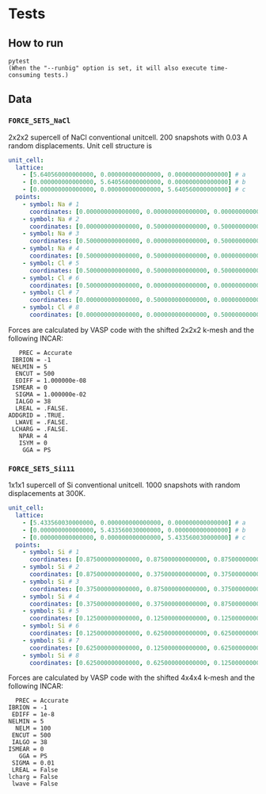 # Tests

## How to run

```
pytest
(When the "--runbig" option is set, it will also execute time-consuming tests.)
```

## Data

### `FORCE_SETS_NaCl`

2x2x2 supercell of NaCl conventional unitcell. 200 snapshots with 0.03 A random
displacements. Unit cell structure is

```yaml
unit_cell:
  lattice:
    - [5.640560000000000, 0.000000000000000, 0.000000000000000] # a
    - [0.000000000000000, 5.640560000000000, 0.000000000000000] # b
    - [0.000000000000000, 0.000000000000000, 5.640560000000000] # c
  points:
    - symbol: Na # 1
      coordinates: [0.000000000000000, 0.000000000000000, 0.000000000000000]
    - symbol: Na # 2
      coordinates: [0.000000000000000, 0.500000000000000, 0.500000000000000]
    - symbol: Na # 3
      coordinates: [0.500000000000000, 0.000000000000000, 0.500000000000000]
    - symbol: Na # 4
      coordinates: [0.500000000000000, 0.500000000000000, 0.000000000000000]
    - symbol: Cl # 5
      coordinates: [0.500000000000000, 0.500000000000000, 0.500000000000000]
    - symbol: Cl # 6
      coordinates: [0.500000000000000, 0.000000000000000, 0.000000000000000]
    - symbol: Cl # 7
      coordinates: [0.000000000000000, 0.500000000000000, 0.000000000000000]
    - symbol: Cl # 8
      coordinates: [0.000000000000000, 0.000000000000000, 0.500000000000000]
```

Forces are calculated by VASP code with the shifted 2x2x2
k-mesh and the following INCAR:

```
   PREC = Accurate
 IBRION = -1
 NELMIN = 5
  ENCUT = 500
  EDIFF = 1.000000e-08
 ISMEAR = 0
  SIGMA = 1.000000e-02
  IALGO = 38
  LREAL = .FALSE.
ADDGRID = .TRUE.
  LWAVE = .FALSE.
 LCHARG = .FALSE.
   NPAR = 4
   ISYM = 0
    GGA = PS
```

### `FORCE_SETS_Si111`

1x1x1 supercell of Si conventional unitcell. 1000 snapshots with random
displacements at 300K.

```yaml
unit_cell:
  lattice:
    - [5.433560030000000, 0.000000000000000, 0.000000000000000] # a
    - [0.000000000000000, 5.433560030000000, 0.000000000000000] # b
    - [0.000000000000000, 0.000000000000000, 5.433560030000000] # c
  points:
    - symbol: Si # 1
      coordinates: [0.875000000000000, 0.875000000000000, 0.875000000000000]
    - symbol: Si # 2
      coordinates: [0.875000000000000, 0.375000000000000, 0.375000000000000]
    - symbol: Si # 3
      coordinates: [0.375000000000000, 0.875000000000000, 0.375000000000000]
    - symbol: Si # 4
      coordinates: [0.375000000000000, 0.375000000000000, 0.875000000000000]
    - symbol: Si # 5
      coordinates: [0.125000000000000, 0.125000000000000, 0.125000000000000]
    - symbol: Si # 6
      coordinates: [0.125000000000000, 0.625000000000000, 0.625000000000000]
    - symbol: Si # 7
      coordinates: [0.625000000000000, 0.125000000000000, 0.625000000000000]
    - symbol: Si # 8
      coordinates: [0.625000000000000, 0.625000000000000, 0.125000000000000]
```

Forces are calculated by VASP code with the shifted 4x4x4
k-mesh and the following INCAR:

```
  PREC = Accurate
IBRION = -1
 EDIFF = 1e-8
NELMIN = 5
  NELM = 100
 ENCUT = 500
 IALGO = 38
ISMEAR = 0
   GGA = PS
 SIGMA = 0.01
 LREAL = False
lcharg = False
 lwave = False
```
